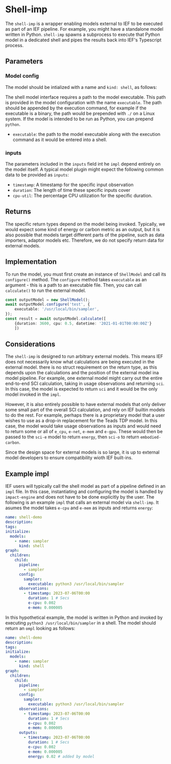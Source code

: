 # Shell-imp

The `shell-imp` is a wrapper enabling models external to IEF to be executed as part of an IEF pipeline. For example, you might have a standalone model written in Python. `shell-imp` spawns a subprocess to execute that Python model in a dedicated shell and pipes the results back into IEF's Typescript process.

## Parameters
### Model config
The model should be intialized with a name and `kind: shell`, as follows:

The shell model interface requires a path to the model executable. This path is provided in the model configuration with the name `executable`. The path should be appended by the execution command, for example if the executable is a binary, the path would be prepended with `./` on a Linux system. If the model is intended to be run as Python, you can prepend `python`.

- `executable`: the path to the model executable along with the execution command as it would be entered into a shell.

### inputs
The parameters included in the `inputs` field int he `impl` depend entirely on the model itself. A typical model plugin might expect the following common data to be provided as `inputs`: 
- `timestamp`: A timestamp for the specific input observation
- `duration`: The length of time these specific inputs cover
- `cpu-util`: The percentage CPU utilization for the specific duration.

## Returns

The specific return types depend on the model being invoked. Typically, we would expect some kind of energy or carbon metric as an output, but it is also possible that models target different parts of the pipeline, such as data importers, adaptor models etc. Therefore, we do not specify return data for external models.

## Implementation

To run the model, you must first create an instance of `ShellModel` and call its `configure()` method. The `configure` method takes `executable` as an argument - this is a path to an executable file. Then, you can call `calculate()` to run the external model.

```typescript
const outputModel = new ShellModel();
await outputModel.configure('test', {
    executable: '/usr/local/bin/sampler',
});
const result = await outputModel.calculate([
    {duration: 3600, cpu: 0.5, datetime: '2021-01-01T00:00:00Z'}
    ])
```

## Considerations

The `shell-imp` is designed to run arbitrary external models. This means IEF does not necessarily know what calculations are being executed in the external model. there is no struct requirement on the return type, as this depends upon the calculations and the position of the external model ina  model pipeline. For example, one external model might carry out the entire end-to-end SCI calculation, taking in usage observations and returning `sci`. In this case, the model is expected to return `sci` and it would be the only model invoked in the `impl`. 

However, it is also entirely possible to have external models that only deliver some small part of the overall SCI calculation, and rely on IEF builtin models to do the rest. For example, perhaps there is a proprietary model that a user wishes to use as a drop-in replacement for the Teads TDP model. In this case, the model would take usage observations as inputs and would need to return some or all of `e_cpu`, `e-net`, `e-mem` and `e-gpu`. These would then be passed to the `sci-e` model to return `energy`, then `sci-o` to return `embodied-carbon`.

Since the design space for external models is so large, it is up to external model developers to ensure compatibility wioth IEF built-ins.

## Example impl

IEF users will typically call the shell model as part of a pipeline defined in an `impl` file. In this case, instantiating and configuring the model is handled by `impact-engine` and does not have to be done explicitly by the user. The following is an example `impl` that calls an external model via `shell-imp`. It asumes the model takes `e-cpu` and `e-mem` as inputs and returns `energy`:

```yaml
name: shell-demo
description:
tags:
initialize:
  models:
    - name: sampler
      kind: shell
graph:
  children:
    child:
      pipeline:
        - sampler
      config:
        sampler:
          executable: python3 /usr/local/bin/sampler
      observations:
        - timestamp: 2023-07-06T00:00
          duration: 1 # Secs
          e-cpu: 0.002
          e-mem: 0.000005

```

In this hypothetical example, the model is written in Python and invoked by executing `python3 /usr/local/bin/sampler` in a shell.
The model should return an `ompl` looking as follows:

```yaml
name: shell-demo
description:
tags:
initialize:
  models:
    - name: sampler
      kind: shell
graph:
  children:
    child:
      pipeline:
        - sampler
      config:
        sampler:
          executable: python3 /usr/local/bin/sampler
      observations:
        - timestamp: 2023-07-06T00:00
          duration: 1 # Secs
          e-cpu: 0.002
          e-mem: 0.000005
      outputs:
        - timestamp: 2023-07-06T00:00
          duration: 1 # Secs
          e-cpu: 0.002
          e-mem: 0.000005
          energy: 0.02 # added by model
```